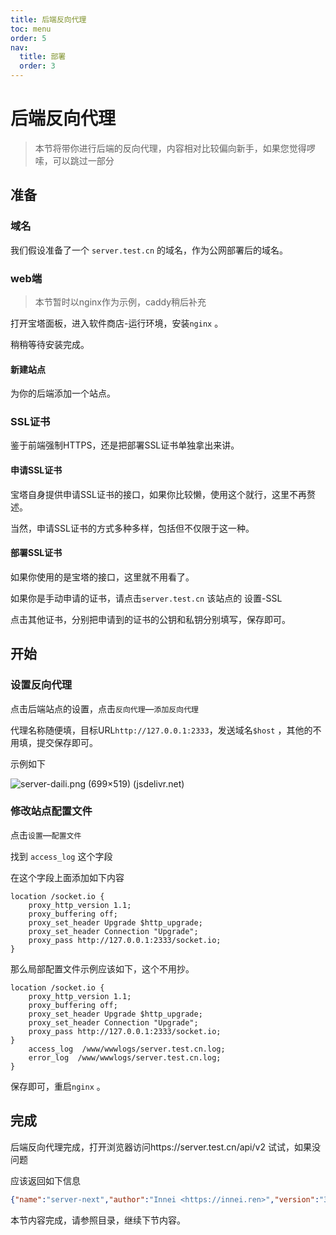 ```yaml
---
title: 后端反向代理
toc: menu
order: 5
nav:
  title: 部署
  order: 3
---
```



# 后端反向代理

> 本节将带你进行后端的反向代理，内容相对比较偏向新手，如果您觉得啰嗦，可以跳过一部分

## 准备

### 域名

我们假设准备了一个 `server.test.cn` 的域名，作为公网部署后的域名。

### web端

> 本节暂时以nginx作为示例，caddy稍后补充

打开宝塔面板，进入软件商店-运行环境，安装`nginx` 。

稍稍等待安装完成。

#### 新建站点

为你的后端添加一个站点。

### SSL证书

鉴于前端强制HTTPS，还是把部署SSL证书单独拿出来讲。

#### 申请SSL证书

宝塔自身提供申请SSL证书的接口，如果你比较懒，使用这个就行，这里不再赘述。

当然，申请SSL证书的方式多种多样，包括但不仅限于这一种。

#### 部署SSL证书

如果你使用的是宝塔的接口，这里就不用看了。

如果你是手动申请的证书，请点击`server.test.cn` 该站点的 设置-SSL

点击其他证书，分别把申请到的证书的公钥和私钥分别填写，保存即可。

## 开始

### 设置反向代理

点击后端站点的设置，点击`反向代理`—`添加反向代理`

代理名称随便填，目标URL`http://127.0.0.1:2333`，发送域名`$host` ，其他的不用填，提交保存即可。

示例如下

![server-daili.png (699×519) (jsdelivr.net)](https://cdn.jsdelivr.net/gh/mx-space/docs@latest/docs/images/server-daili.png)

### 修改站点配置文件

点击`设置`—`配置文件`

找到 `access_log` 这个字段

在这个字段上面添加如下内容

```nginx
location /socket.io {
    proxy_http_version 1.1;
    proxy_buffering off;
    proxy_set_header Upgrade $http_upgrade;
    proxy_set_header Connection "Upgrade";
    proxy_pass http://127.0.0.1:2333/socket.io;
}
```

那么局部配置文件示例应该如下，这个不用抄。

```nginx
location /socket.io {
    proxy_http_version 1.1;
    proxy_buffering off;
    proxy_set_header Upgrade $http_upgrade;
    proxy_set_header Connection "Upgrade";
    proxy_pass http://127.0.0.1:2333/socket.io;
}
    access_log  /www/wwwlogs/server.test.cn.log;
    error_log  /www/wwwlogs/server.test.cn.log;
}
```

保存即可，重启`nginx` 。

## 完成

后端反向代理完成，打开浏览器访问https://server.test.cn/api/v2 试试，如果没问题

应该返回如下信息

```json
{"name":"server-next","author":"Innei <https://innei.ren>","version":"3.11.2","homepage":"https://github.com/mx-space/server-next#readme","issues":"https://github.com/mx-space/server-next/issues"}
```

本节内容完成，请参照目录，继续下节内容。
